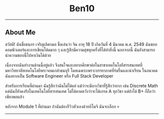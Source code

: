 <h1 align="center">Ben10</h1>

<hr>

## About Me

สวัสดี! ฉันชื่อธนกร เจริญเลิศกมล ชื่อเล่นว่า จิน อายุ 18 ปี เกิดวันที่ 4 มีนาคม พ.ศ. 2549 ฉันชอบคอมพิวเตอร์และการเขียนโค้ดมาก ๆ และรู้สึกมีความสุขทุกครั้งที่ได้ทำสิ่งนี้ นอกจากนี้ ฉันยังสามารถนำความชอบนี้ไปหาเงินได้ด้วย

เนื่องจากฉันทำงานด้านนี้อยู่แล้ว จึงสนใจและอยากศึกษาต่อในสาขาเทคโนโลยีสารสนเทศที่มหาวิทยาลัยเทคโนโลยีพระจอมเกล้าธนบุรี โดยเฉพาะเพราะบรรยากาศที่ร่มรื่นและน่าเรียน ในอนาคตฉันอยากเป็น Software Engineer หรือ Full Stack Developer

สำหรับการเรียนที่ผ่านมา ฉันรู้สึกว่าฉันไม่ได้แย่ แม้ว่าจะมีบางวิชาที่รู้สึกว่ายาก เช่น Discrete Math แต่ฉันก็ยังคงรักในเทคโนโลยีสารสนเทศ ไม่ได้คาดหวังว่าจะได้เกรด A ทุกวิชา แต่ถ้าได้ B+ ก็ถือว่าเพียงพอแล้ว 

หลังจาก Module 1 ที่ผ่านมา ถ้าฉันต้องรีวิวตัวเองด้วยอิโมจิ ฉันจะเลือก 💀

<hr>
